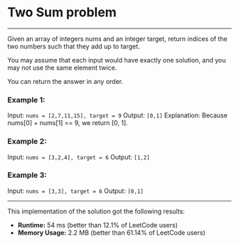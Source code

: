 # Two Sum problem

***

Given an array of integers nums and an integer target, return indices of the two numbers such that they add up to target.

You may assume that each input would have exactly one solution, and you may not use the same element twice.

You can return the answer in any order.
 

### Example 1:

Input: `nums = [2,7,11,15], target = 9`
Output: `[0,1]`
Explanation: Because nums[0] + nums[1] == 9, we return [0, 1].

### Example 2:

Input: `nums = [3,2,4], target = 6`
Output: `[1,2]`

### Example 3:

Input: `nums = [3,3], target = 6`
Output: `[0,1]`

***

This implementation of the solution got the following results:

- **Runtime:** 54 ms (better than 12.1% of LeetCode users)
- **Memory Usage:** 2.2 MB (better than 61.14% of LeetCode users) 

